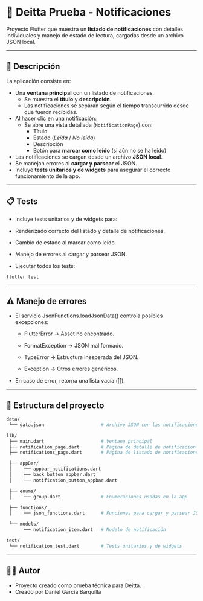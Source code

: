 # 📱 Deitta Prueba - Notificaciones

Proyecto Flutter que muestra un **listado de notificaciones** con detalles individuales y manejo de estado de lectura, cargadas desde un archivo JSON local.

---

## 🚀 Descripción

La aplicación consiste en:

- Una **ventana principal** con un listado de notificaciones.
  - Se muestra el **título** y **descripción**.
  - Las notificaciones se separan según el tiempo transcurrido desde que fueron recibidas.
- Al hacer clic en una notificación:
  - Se abre una vista detallada (`NotificationPage`) con:
    - Título
    - Estado (_Leída_ / _No leída_)
    - Descripción
    - Botón para **marcar como leído** (si aún no se ha leído)
- Las notificaciones se cargan desde un archivo **JSON local**.
- Se manejan errores al **cargar y parsear** el JSON.
- Incluye **tests unitarios y de widgets** para asegurar el correcto funcionamiento de la app.

---

## 📋 Tests

- Incluye tests unitarios y de widgets para:
- Renderizado correcto del listado y detalle de notificaciones.
- Cambio de estado al marcar como leído.
- Manejo de errores al cargar y parsear JSON.

- Ejecutar todos los tests:

```bash
flutter test
```

---

## ⚠️ Manejo de errores

- El servicio JsonFunctions.loadJsonData() controla posibles excepciones:

  - FlutterError → Asset no encontrado.

  - FormatException → JSON mal formado.

  - TypeError → Estructura inesperada del JSON.

  - Exception → Otros errores genéricos.

- En caso de error, retorna una lista vacía ([]).

---

## 📂 Estructura del proyecto

```bash
data/
 └── data.json                     # Archivo JSON con las notificaciones

lib/
 ├── main.dart                     # Ventana principal
 ├── notification_page.dart        # Página de detalle de notificación
 ├── notifications_page.dart       # Página de listado de notificaciones

 ├── appBar/
 │    ├── appbar_notifications.dart
 │    ├── back_button_appbar.dart
 │    └── notification_button_appbar.dart

 ├── enums/
 │    └── group.dart               # Enumeraciones usadas en la app

 ├── functions/
 │    └── json_functions.dart      # Funciones para cargar y parsear JSON

 └── models/
      └── notification_item.dart   # Modelo de notificación

test/
 └── notification_test.dart        # Tests unitarios y de widgets
```

---

## 👨‍💼 Autor

- Proyecto creado como prueba técnica para Deitta.
- Creado por Daniel García Barquilla
